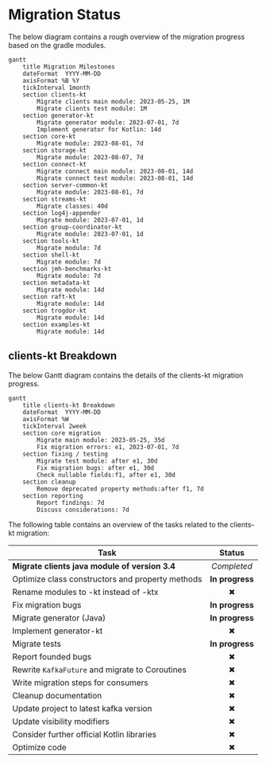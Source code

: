 # Migration Status

The below diagram contains a rough overview of the migration progress based on the gradle modules. 

```mermaid
gantt
    title Migration Milestones
    dateFormat  YYYY-MM-DD
    axisFormat %B %Y
    tickInterval 1month
    section clients-kt
        Migrate clients main module: 2023-05-25, 1M
        Migrate clients test module: 1M
    section generator-kt
        Migrate generator module: 2023-07-01, 7d
        Implement generator for Kotlin: 14d
    section core-kt
        Migrate module: 2023-08-01, 7d
    section storage-kt
        Migrate module: 2023-08-07, 7d
    section connect-kt
        Migrate connect main module: 2023-08-01, 14d
        Migrate connect test module: 2023-08-01, 14d
    section server-common-kt
        Migrate module: 2023-08-01, 7d
    section streams-kt
        Migrate classes: 40d
    section log4j-appender
        Migrate module: 2023-07-01, 1d
    section group-coordinator-kt
        Migrate module: 2023-07-01, 1d
    section tools-kt
        Migrate module: 7d
    section shell-kt
        Migrate module: 7d
    section jmh-benchmarks-kt
        Migrate module: 7d
    section metadata-kt
        Migrate module: 14d
    section raft-kt
        Migrate module: 14d
    section trogdor-kt
        Migrate module: 14d
    section examples-kt
        Migrate module: 14d
```

## clients-kt Breakdown

The below Gantt diagram contains the details of the clients-kt migration progress.

```mermaid
gantt
    title clients-kt Breakdown
    dateFormat  YYYY-MM-DD
    axisFormat %W
    tickInterval 2week
    section core migration
        Migrate main module: 2023-05-25, 35d
        Fix migration errors: e1, 2023-07-01, 7d
    section fixing / testing
        Migrate test module: after e1, 30d
        Fix migration bugs: after e1, 30d
        Check nullable fields:f1, after e1, 30d
    section cleanup
        Remove deprecated property methods:after f1, 7d
    section reporting
        Report findings: 7d
        Discuss considerations: 7d
```

The following table contains an overview of the tasks related to the clients-kt migration:

| Task                                             |      Status      |
|--------------------------------------------------|:----------------:|
| **Migrate clients java module of version 3.4**   |   *Completed*    |
| Optimize class constructors and property methods | **In progress️** |
| Rename modules to -kt instead of -ktx            |        ✖         |
| Fix migration bugs                               | **In progress**  |
| Migrate generator (Java)                         | **In progress**  |
| Implement generator-kt                           |        ✖         |
| Migrate tests                                    | **In progress**  |
| Report founded bugs                              |        ✖         |
| Rewrite `KafkaFuture` and migrate to Coroutines  |        ✖         |
| Write migration steps for consumers              |        ✖         |
| Cleanup documentation                            |        ✖         |
| Update project to latest kafka version           |        ✖         |
| Update visibility modifiers                      |        ✖         |
| Consider further official Kotlin libraries       |        ✖         |
| Optimize code                                    |        ✖         |
